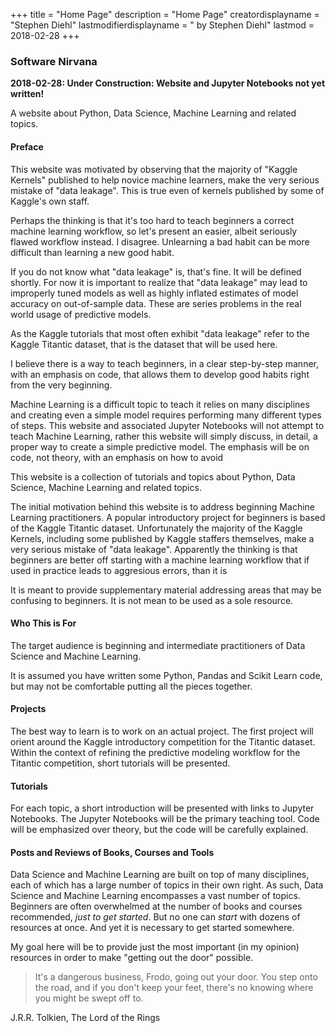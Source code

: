+++
title = "Home Page"
description = "Home Page"
creatordisplayname = "Stephen Diehl"
lastmodifierdisplayname = " by Stephen Diehl"
lastmod = 2018-02-28
+++

### Software Nirvana
**2018-02-28: Under Construction: Website and Jupyter Notebooks not yet written!**

A website about Python, Data Science, Machine Learning and related topics.

#### Preface

This website was motivated by observing that the majority of "Kaggle Kernels" published to help novice machine learners, make the very serious mistake of "data leakage".  This is true even of kernels published by some of Kaggle's own staff.

Perhaps the thinking is that it's too hard to teach beginners a correct machine learning workflow, so let's present an easier, albeit seriously flawed workflow instead.  I disagree.  Unlearning a bad habit can be more difficult than learning a new good habit.

If you do not know what "data leakage" is, that's fine.  It will be defined shortly.  For now it is important to realize that "data leakage" may lead to improperly tuned models as well as highly inflated estimates of model accuracy on out-of-sample data.  These are series problems in the real world usage of predictive models.

As the Kaggle tutorials that most often exhibit "data leakage" refer to the Kaggle Titantic dataset, that is the dataset that will be used here.

I believe there is a way to teach beginners, in a clear step-by-step manner, with an emphasis on code, that allows them to develop good habits right from the very beginning.

Machine Learning is a difficult topic to teach it relies on many disciplines and creating even a simple model requires performing many different types of steps.  This website and associated Jupyter Notebooks will not attempt to teach Machine Learning, rather this website will simply discuss, in detail, a proper way to create a simple predictive model.  The emphasis will be on code, not theory, with an emphasis on how to avoid 





This website is a collection of tutorials and topics about Python, Data Science, Machine Learning and related topics.





The initial motivation behind this website is to address beginning Machine Learning practitioners.  A popular introductory project for beginners is based of the Kaggle Titantic dataset.  Unfortunately the majority of the Kaggle Kernels, including some published by Kaggle staffers themselves, make a very serious mistake of "data leakage".  Apparently the thinking is that beginners are better off starting with a machine learning workflow that if used in practice leads to aggresious errors, than it is 

It is meant to provide supplementary material addressing areas that may be confusing to beginners.  It is not mean to be used as a sole resource.

#### Who This is For

The target audience is beginning and intermediate practitioners of Data Science and Machine Learning.

It is assumed you have written some Python, Pandas and Scikit Learn code, but may not be comfortable putting all the pieces together.

#### Projects

The best way to learn is to work on an actual project.  The first project will orient around the Kaggle introductory competition for the Titantic dataset.  Within the context of refining the predictive modeling workflow for the Titantic competition, short tutorials will be presented.

#### Tutorials

For each topic, a short introduction will be presented with links to Jupyter Notebooks.  The Jupyter Notebooks will be the primary teaching tool.  Code will be emphasized over theory, but the code will be carefully explained.

#### Posts and Reviews of Books, Courses and Tools

Data Science and Machine Learning are built on top of many disciplines, each of which has a large number of topics in their own right.  As such, Data Science and Machine Learning encompasses a vast number of topics.  Beginners are often overwhelmed at the number of books and courses recommended, *just to get started*.  But no one can *start* with dozens of resources at once.  And yet it is necessary to get started somewhere.

My goal here will be to provide just the most important (in my opinion) resources in order to make "getting out the door" possible.

> It's a dangerous business, Frodo, going out your door.  You step onto the road, and if you don't keep your feet, there's no knowing where you might be swept off to.

J.R.R. Tolkien, The Lord of the Rings












